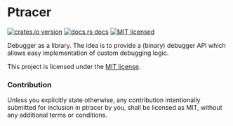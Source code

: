 # Ptracer

[![crates.io version][crates-badge]][crates-url]
[![docs.rs docs][docs-badge]][docs-url]
[![MIT licensed][mit-badge]][mit-url]

Debugger as a library. The idea is to provide a (binary) debugger API which 
allows easy implementation of custom debugging logic. 

[crates-badge]: https://img.shields.io/crates/v/ptracer.svg?style=flat-square
[crates-url]: https://crates.io/crates/ptracer
[docs-badge]: https://img.shields.io/badge/docs.rs-latest-blue.svg?style=flat-square
[docs-url]: https://docs.rs/ptracer
[mit-badge]: https://img.shields.io/badge/license-MIT-blue.svg?style=flat-square
[mit-url]: LICENSE-MIT

This project is licensed under the [MIT license](LICENSE).

### Contribution

Unless you explicitly state otherwise, any contribution intentionally submitted
for inclusion in ptracer by you, shall be licensed as MIT, without any additional
terms or conditions.

